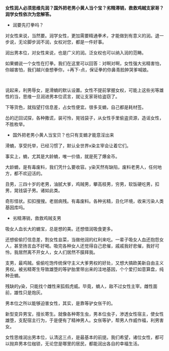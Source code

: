**女性润人必须思维先润？国外把老男小黄人当个宝？劣精滞销，救救鸡贼支家哥？润学女性依次为您解答。**

- 润要先打拳吗？

对女性来说，当然要。润学女性，更加需要精通拳术，才能做到有意义的润。退一步说，无论脚步润不润，女权对您，都是一件好事。

润出男本位，对女性来说，也是广义的润。泛女权也可以纳入润的范畴。

如果蝻说一个女性在打拳。我们在这里可以回答：对啊对啊，女性强大劣精害怕，你越害怕，我们越兴奋想拳你，÷再下-点，保证拳的你鼻青脸肿哭爹喊娘。

</br>

说起来，利男辱女，是滑蝻的默认设置。女性不提前掌握女权，可能上这些劣等雄性的当，思维一旦润进男本位谎言，就让支家哥给盗窃了。

下等货色，就指望打信息差，占女性便宜。很多支蝻，自己都是耗材签。

怂的迂回试探，各种撒谎，装可怜，晃钱袋子，从女性手里偷盗资源，造谣女性，不胜枚举。

- 国外把老男小黄人当宝贝？也只有支蝻才能意淫出来

滑蝻，享受托举，已经习惯了，默认全世界x染主宰会让着它们。

事实上，蝻，尤其是大龄蝻，唯一价值，就是死了爆金币。

大龄蝻，是有毒废料，我们凭什么要收容。y染天然有缺陷，废料老男人，任何地方，都不欢迎活的。

丑男，三四十岁的老男，油腻大爹，鸡贼男，攀高枝男，穷男，软饭硬吃男，扣男，晃钱袋子男。诸如此类。

奇形怪状。扣扣搜搜。老弱病残。有毒废料。各种劣精，丑化环境，收来污染人类基因库吗。

- 劣精滞销，救救鸡贼支男

吸女人血长大的蝻宝，总是想的美。还想借润吸食更多。

还想偷偷打信息差，割女性韭菜，当做他润的红利来吃。一辈子吸女人血还抱怨女人，甚至扬言血不好喝。吸完各种女人还觉得自己悲催，戚戚我好悲催，我好可怜，我居然离不开女人，女人们居然不膜拜我。

支男，最鸡贼。偷偷吃饱传统保守主义大爹男权的好处，又想大搞欧美新自由主义男权。被劣精寄生导致雄堕的等驴胎里带出来的洼地基因，个个爱打如意算盘，纯种丑蝻。

残缺的y染，只能找个雌性来狐假虎威。毕竟，蝻人，敌不过女性主宰。雌性面前，雄性只是炮灰。

男本位之所以能够迫害女性，其实，是靠等驴女伥干的。

新型变异男宝，擅长寄生。就像各种寄生虫，男本位虫子，渗透女性宿主，使女性雄堕，支配宿主行为，于是便有了精神男人。女伥等驴，帮男人作威作福，利男害女。

女性思维润出男本位，认清这三点，是最基本的前提。我们希望，诸位女性，都可以抛弃男本位枷锁，无论您是哪里的居民，都能润出各自的幸福生活。
